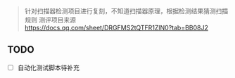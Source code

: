 > 针对扫描器检测项目进行复刻，不知道扫描器原理，根据检测结果猜测扫描规则
测评项目来源  
https://docs.qq.com/sheet/DRGFMS2tQTFR1ZlN0?tab=BB08J2  

## TODO

- [ ] 自动化测试脚本待补充